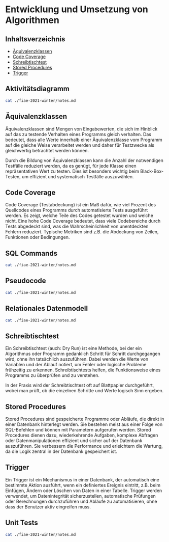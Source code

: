 # Entwicklung und Umsetzung von Algorithmen

## Inhaltsverzeichnis 

- [Äquivalenzklassen](#äquivalenzklassen)
- [Code Coverage](#code-coverage)
- [Schreibtischtest](#schreibtischtest)
- [Stored Procedures](#stored-procedures)
- [Trigger](#trigger)

## Aktivitätsdiagramm

```bash
cat ./fiae-2021-winter/notes.md
```

## Äquivalenzklassen

Äquivalenzklassen sind Mengen von Eingabewerten, die sich im Hinblick auf das zu testende Verhalten eines Programms gleich verhalten. Das bedeutet, dass alle Werte innerhalb einer Äquivalenzklasse vom Programm auf die gleiche Weise verarbeitet werden und daher für Testzwecke als gleichwertig betrachtet werden können.

Durch die Bildung von Äquivalenzklassen kann die Anzahl der notwendigen Testfälle reduziert werden, da es genügt, für jede Klasse einen repräsentativen Wert zu testen. Dies ist besonders wichtig beim Black-Box-Testen, um effizient und systematisch Testfälle auszuwählen.

## Code Coverage 

Code Coverage (Testabdeckung) ist ein Maß dafür, wie viel Prozent des Quellcodes eines Programms durch automatisierte Tests ausgeführt werden. Es zeigt, welche Teile des Codes getestet wurden und welche nicht. Eine hohe Code Coverage bedeutet, dass viele Codebereiche durch Tests abgedeckt sind, was die Wahrscheinlichkeit von unentdeckten Fehlern reduziert. Typische Metriken sind z.B. die Abdeckung von Zeilen, Funktionen oder Bedingungen.

## SQL Commands 
```bash
cat ./fiae-2021-winter/notes.md
```
## Pseudocode 
```bash
cat ./fiae-2021-winter/notes.md
```
## Relationales Datenmodell
```bash
cat ./fiae-2021-winter/notes.md
```

## Schreibtischtest 

Ein Schreibtischtest (auch: Dry Run) ist eine Methode, bei der ein Algorithmus oder Programm gedanklich Schritt für Schritt durchgegangen wird, ohne ihn tatsächlich auszuführen. Dabei werden die Werte von Variablen und der Ablauf notiert, um Fehler oder logische Probleme frühzeitig zu erkennen. Schreibtischtests helfen, die Funktionsweise eines Programms zu überprüfen und zu verstehen.

In der Praxis wird der Schreibtischtest oft auf Blattpapier durchgeführt, wobei man prüft, ob die einzelnen Schritte und Werte logisch Sinn ergeben.


## Stored Procedures 

Stored Procedures sind gespeicherte Programme oder Abläufe, die direkt in einer Datenbank hinterlegt werden. Sie bestehen meist aus einer Folge von SQL-Befehlen und können mit Parametern aufgerufen werden. Stored Procedures dienen dazu, wiederkehrende Aufgaben, komplexe Abfragen oder Datenmanipulationen effizient und sicher auf der Datenbank auszuführen. Sie verbessern die Performance und erleichtern die Wartung, da die Logik zentral in der Datenbank gespeichert ist.


## Trigger

Ein Trigger ist ein Mechanismus in einer Datenbank, der automatisch eine bestimmte Aktion ausführt, wenn ein definiertes Ereignis eintritt, z.B. beim Einfügen, Ändern oder Löschen von Daten in einer Tabelle. Trigger werden verwendet, um Datenintegrität sicherzustellen, automatische Prüfungen oder Berechnungen durchzuführen und Abläufe zu automatisieren, ohne dass der Benutzer aktiv eingreifen muss.

## Unit Tests 
```bash
cat ./fiae-2021-winter/notes.md
```

